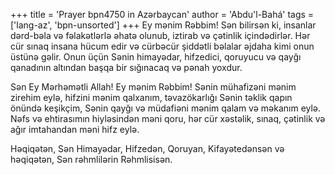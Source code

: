 +++
title = 'Prayer bpn4750 in Azərbaycan'
author = 'Abdu'l-Bahá'
tags = ['lang-az', 'bpn-unsorted']
+++
Ey mənim Rəbbim! Sən bilirsən ki, insanlar dərd-bəla və fəlakətlərlə əhatə olunub, iztirab və çətinlik içindədirlər. Hər cür sınaq insana hücum edir və cürbəcür şiddətli bəlalar əjdaha kimi onun üstünə gəlir. Onun üçün Sənin himayədar, hifzedici, qoruyucu və qayğı qanadının altından başqa bir sığınacaq və pənah yoxdur.

Sən Ey Mərhəmətli Allah! Ey mənim Rəbbim! Sənin mühafizəni mənim zirehim eylə, hifzini mənim qalxanım, təvazökarlığı Sənin təklik qapın önündə keşikçim, Sənin qayğı və müdafiəni mənim qalam və məkanım eylə. Nəfs və ehtirasımın hiyləsindən məni qoru, hər cür xəstəlik, sınaq, çətinlik və ağır imtahandan məni hifz eylə.

Həqiqətən, Sən Himayədar, Hifzedən, Qoruyan, Kifayətedənsən və həqiqətən, Sən rəhmlilərin Rəhmlisisən.
